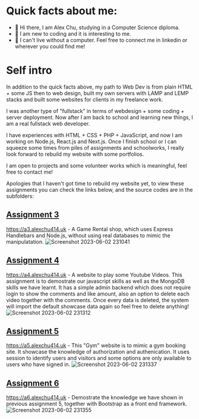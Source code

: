 # Quick facts about me:
- 👋 Hi there, I am Alex Chu, studying in a Computer Science diploma.
- 🌱 I am new to coding and it is interesting to me.
- 💞️ I can't live without a computer. Feel free to connect me in linkedin or wherever you could find me!

# Self intro
In addition to the quick facts above, my path to Web Dev is from plain HTML + some JS then to web design, built my own servers with LAMP and LEMP stacks and built some websites for clients in my freelance work.

I was another type of "fullstack" in terms of webdesign + some coding + server deployment. Now after I am back to school and learning new things, I am a real fullstack web developer.

I have experiences with HTML + CSS + PHP + JavaScript, and now I am working on Node.js, React.js and Next.js. Once I finish school or I can squeeze some times from piles of assignments and schoolworks, I really look forward to rebuild my website with some portfolios.

I am open to projects and some volunteer works which is meaningful, feel free to contact me!



Apologies that I haven't got time to rebuild my website yet, to view these assignments you can check the links below, and the source codes are in the subfolders:

## [Assignment 3](https://a3.alexchu414.uk)
https://a3.alexchu414.uk - A Game Rental shop, which uses Express Handlebars and Node.js, without using real databases to mimic the manipulatation.
![Screenshot 2023-06-02 231041](https://github.com/alexchu-dev/alexchu-dev/assets/61229735/2e2c8e1c-fa88-4311-ad8c-aec6a05dc883)

## [Assignment 4](https://a4.alexchu414.uk)
https://a4.alexchu414.uk - A website to play some Youtube Videos. This assignment is to demostrate our javascript skills as well as the MongoDB skills we have learnt. It has a simple admin backend which does not require login to show the comments and like amount, also an option to delete each video together with the comments. Once every data is deleted, the system will import the default showcase data again so feel free to delete anything!
![Screenshot 2023-06-02 231312](https://github.com/alexchu-dev/WEB322-Portfolio/assets/61229735/e7ff45c3-3d7e-407c-856e-357f7d5a84da)

## [Assignment 5](https://a5.alexchu414.uk)
https://a5.alexchu414.uk - This "Gym" website is to mimic a gym booking site. It showcase the knowledge of authorization and authenication. It uses session to identify users and visitors and some options are only available to users who have signed in.
![Screenshot 2023-06-02 231337](https://github.com/alexchu-dev/WEB322-Portfolio/assets/61229735/1d9d1e5f-38a6-4422-902d-8fbdb5fb4eab)

## [Assignment 6](https://a6.alexchu414.uk)
https://a6.alexchu414.uk - Demostrate the knowledge we have shown in previous assignment 5, together with Bootstrap as a front end framework.
![Screenshot 2023-06-02 231355](https://github.com/alexchu-dev/WEB322-Portfolio/assets/61229735/4e84cd6e-da68-439c-be28-0d9f02754c85)
